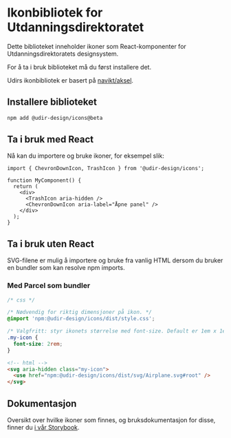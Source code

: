 # Ikonbibliotek for Utdanningsdirektoratet

Dette biblioteket inneholder ikoner som React-komponenter for Utdanningsdirektoratets designsystem.

For å ta i bruk biblioteket må du først installere det.

Udirs ikonbibliotek er basert på [navikt/aksel](https://aksel.nav.no/komponenter/ikoner).

## Installere biblioteket

```bash
npm add @udir-design/icons@beta
```

## Ta i bruk med React

Nå kan du importere og bruke ikoner, for eksempel slik:

```tsx
import { ChevronDownIcon, TrashIcon } from '@udir-design/icons';

function MyComponent() {
  return (
    <div>
      <TrashIcon aria-hidden />
      <ChevronDownIcon aria-label="Åpne panel" />
    </div>
  );
}
```

## Ta i bruk uten React

SVG-filene er mulig å importere og bruke fra vanlig HTML dersom du bruker en bundler som kan resolve npm imports.

### Med Parcel som bundler

```css
/* css */

/* Nødvendig for riktig dimensjoner på ikon. */
@import 'npm:@udir-design/icons/dist/style.css';

/* Valgfritt: styr ikonets størrelse med font-size. Default er 1em x 1em. */
.my-icon {
  font-size: 2rem;
}
```

```html
<!-- html -->
<svg aria-hidden class="my-icon">
  <use href="npm:@udir-design/icons/dist/svg/Airplane.svg#root" />
</svg>
```

## Dokumentasjon

Oversikt over hvilke ikoner som finnes, og bruksdokumentasjon for disse, finner du [i vår Storybook](https://design.udir.no).
